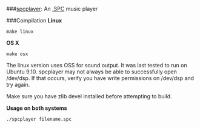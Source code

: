 ###[spcplayer](https://github.com/sbmelvin/SPC-PLAYER): An [.SPC](www.zophar.net/music/spc.html) music player

###Compilation
**Linux**

    make linux

**OS X**

    make osx

The linux version uses OSS for sound output. It was last tested to run on Ubuntu 9.10. spcplayer may not always be able to successfully open /dev/dsp. If that occurs, verify you have write permissions on /dev/dsp and try again.

Make sure you have zlib devel installed before attempting to build.

**Usage on both systems**
    
    ./spcplayer filename.spc

